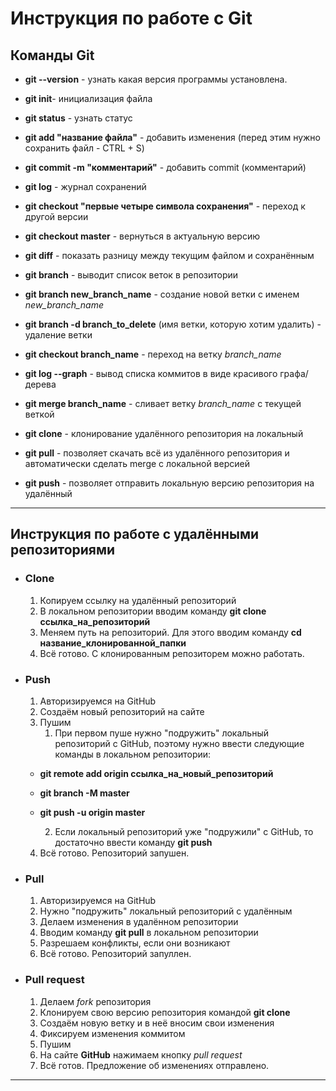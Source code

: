 # Инструкция по работе с Git

## Команды Git

* **git --version** - узнать какая версия программы установлена.

* **git init**- инициализация файла

* **git status** - узнать статус 

* **git add "название файла"** - добавить изменения (перед этим нужно сохранить файл - CTRL + S)

* **git commit -m "комментарий"** - добавить commit (комментарий)

* **git log** - журнал сохранений

* **git checkout "первые четыре символа сохранения"** - переход к другой версии

* **git checkout master** - вернуться в актуальную версию

* **git diff** - показать разницу между текущим файлом и сохранённым
* **git branch** - выводит список веток в репозитории

* **git branch new_branch_name** - создание новой ветки с именем *new_branch_name*

* **git branch -d branch_to_delete** (имя ветки, которую хотим удалить) - удаление ветки

* **git checkout branch_name** - переход на ветку *branch_name*

* **git log --graph** - вывод списка коммитов в виде красивого графа/дерева

* **git merge branch_name** - сливает ветку *branch_name* с текущей веткой
* **git clone** - клонирование удалённого репозитория на локальный

* **git pull** - позволяет скачать всё из удалённого  репозитория и автоматически сделать merge с локальной версией

* **git push** - позволяет отправить локальную версию репозитория на удалённый
***

## Инструкция по работе с удалёнными репозиториями

* ### Clone
    
    1. Копируем ссылку на удалённый репозиторий
    2. В локальном репозитории вводим команду **git clone ссылка_на_репозиторий**
    3. Меняем путь на репозиторий. Для этого вводим команду **cd название_клонированной_папки**
    4. Всё готово. С клонированным репозиторем можно работать.

* ### Push

    1. Авторизируемся на GitHub
    2. Создаём новый репозиторий на сайте
    3. Пушим
        1. При первом пуше нужно "подружить" локальный репозиторий с GitHub, поэтому нужно ввести следующие команды в локальном репозитории:
    * **git remote add origin ссылка_на_новый_репозиторий**
    * **git branch -M master**
    * **git push -u origin master**

        2. Если локальный репозиторий уже "подружили" с GitHub, то достаточно ввести команду **git push**
    4. Всё готово. Репозиторий запушен.

* ### Pull

    1. Авторизируемся на GitHub
    2. Нужно "подружить" локальный репозиторий с удалённым
    3. Делаем изменения в удалённом репозитории
    4. Вводим команду **git pull** в локальном репозитории
    5. Разрешаем конфликты, если они возникают
    6. Всё готово. Репозиторий запуллен.

* ### Pull request

    1. Делаем *fork* репозитория
    2. Клонируем свою версию репозитория командой **git clone**
    3. Создаём новую ветку и в неё вносим свои изменения
    4. Фиксируем изменения коммитом
    5. Пушим
    6. На сайте **GitHub** нажимаем кнопку *pull request*
    7. Всё готов. Предложение об изменениях отправлено.
***